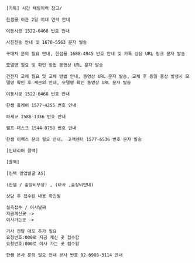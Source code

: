 ```
[카톡] 시간 채팅이력 참고/
```
```
한샘몰 이관 2일 이내 연락 안내
```
```
이동시공 1522-0468 번호 안내
```
```
사진전송 안내 및 1670-5563 문자 발송
```
```
구매처 문의 필요 안내, 한샘몰 1688-4945 번호 안내 및 카톡 상담 URL 링크 문자 발송
```
```
모델명 필요 및 확인 방법 동영상 URL 문자 발송
```
```
건전지 교체 필요 및 교체 방법 안내, 동영상 URL 문자 발송, 교체 후 동일 증상 발생시 모델명 확인 후 재문의 안내, 모델명 확인 동영상 URL 문자 발송
```

```
이동시공 1522-0468 번호 안내
```
```
한샘 홈케어 1577-4255 번호 안내
```
```
파세코 1588-1336 번호 안내
```
```
헬프 데스크 1544-8758 번호 안내
```
```
한샘 이펙스 문의 필요 안내， 고객센터 1577-6536 번호 문자 발송
```

```
[인테리어 콜백] 
```
```
[콜백]
```

```
[컨택 영업발굴 AS]
```
```
(한샘 / 출장비무상) , (타사 ,출장비안내)
```

```
상담 후 접수된 내용 확인됨
```

```
실측접수 / 이사날짜
지금계신곳 -> 
이사가는곳 -> 

기사 전달 매모 추가 필요
요청번호:000로 지금 계신 곳 접수함
요청번호:000로 이사 가는 곳 접수함
```

```
한샘 본사 문의 필요 안내 본사 번호 02-6908-3114 안내
```